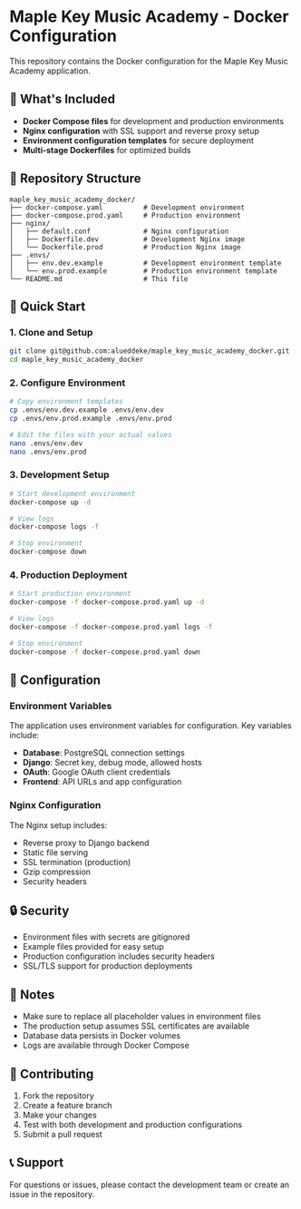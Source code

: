 # Maple Key Music Academy - Docker Configuration

This repository contains the Docker configuration for the Maple Key Music Academy application.

## 🐳 What's Included

- **Docker Compose files** for development and production environments
- **Nginx configuration** with SSL support and reverse proxy setup
- **Environment configuration templates** for secure deployment
- **Multi-stage Dockerfiles** for optimized builds

## 📁 Repository Structure

```
maple_key_music_academy_docker/
├── docker-compose.yaml          # Development environment
├── docker-compose.prod.yaml     # Production environment
├── nginx/
│   ├── default.conf             # Nginx configuration
│   ├── Dockerfile.dev           # Development Nginx image
│   └── Dockerfile.prod          # Production Nginx image
├── .envs/
│   ├── env.dev.example          # Development environment template
│   └── env.prod.example         # Production environment template
└── README.md                    # This file
```

## 🚀 Quick Start

### 1. Clone and Setup

```bash
git clone git@github.com:alueddeke/maple_key_music_academy_docker.git
cd maple_key_music_academy_docker
```

### 2. Configure Environment

```bash
# Copy environment templates
cp .envs/env.dev.example .envs/env.dev
cp .envs/env.prod.example .envs/env.prod

# Edit the files with your actual values
nano .envs/env.dev
nano .envs/env.prod
```

### 3. Development Setup

```bash
# Start development environment
docker-compose up -d

# View logs
docker-compose logs -f

# Stop environment
docker-compose down
```

### 4. Production Deployment

```bash
# Start production environment
docker-compose -f docker-compose.prod.yaml up -d

# View logs
docker-compose -f docker-compose.prod.yaml logs -f

# Stop environment
docker-compose -f docker-compose.prod.yaml down
```

## 🔧 Configuration

### Environment Variables

The application uses environment variables for configuration. Key variables include:

- **Database**: PostgreSQL connection settings
- **Django**: Secret key, debug mode, allowed hosts
- **OAuth**: Google OAuth client credentials
- **Frontend**: API URLs and app configuration

### Nginx Configuration

The Nginx setup includes:
- Reverse proxy to Django backend
- Static file serving
- SSL termination (production)
- Gzip compression
- Security headers

## 🔒 Security

- Environment files with secrets are gitignored
- Example files provided for easy setup
- Production configuration includes security headers
- SSL/TLS support for production deployments

## 📝 Notes

- Make sure to replace all placeholder values in environment files
- The production setup assumes SSL certificates are available
- Database data persists in Docker volumes
- Logs are available through Docker Compose

## 🤝 Contributing

1. Fork the repository
2. Create a feature branch
3. Make your changes
4. Test with both development and production configurations
5. Submit a pull request

## 📞 Support

For questions or issues, please contact the development team or create an issue in the repository.
